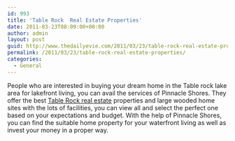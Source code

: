```yaml
---
id: 993
title: 'Table Rock  Real Estate Properties'
date: 2011-03-23T08:09:00+00:00
author: admin
layout: post
guid: http://www.thedailyevie.com/2011/03/23/table-rock-real-estate-properties/
permalink: /2011/03/23/table-rock-real-estate-properties/
categories:
  - General
---
```

People who are interested in buying your dream home in the Table rock lake area for lakefront living, you can avail the services of Pinnacle Shores. They offer the best [Table Rock real estate](http://www.pinnshores.com) properties and large wooded home sites with the lots of facilities, you can view all and select the perfect one based on your expectations and budget. With the help of Pinnacle Shores, you can find the suitable home property for your waterfront living as well as invest your money in a proper way.